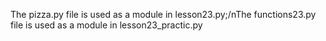 The pizza.py file is used as a module in lesson23.py;/nThe functions23.py file is used as a module in lesson23_practic.py
